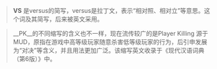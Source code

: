 > __VS__ 是versus的简写，versus是拉丁文，表示“相对照、相对立”等意思。这个词及其简写，后来被英文采用。

> __PK__的不同缩写的含义也不一样，现在流传较广的是Player Killing 源于MUD，原指在游戏中高等级玩家随意杀害低等级玩家的行为，后引申发展为“对决”等含义，并且用法更加广泛。该缩写英文收录于《现代汉语词典（第6版）》中。
